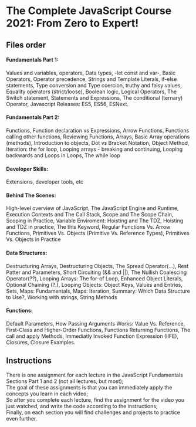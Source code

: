 # The Complete JavaScript Course 2021: From Zero to Expert!

## Files order
#### Fundamentals Part 1:
<p align="left"> Values and variables, operators, Data types, -let const and var-, Basic Operators, Operator precedence, Strings and Template Literals, if-else statements, Type conversion and Type coercion, truthy and falsy values, Equality operators (strict/loose), Boolean logic, Logical Operators, The Switch statement, Statements and Expressions, The conditional (ternary) Operator, Javascript Releases: ES5, ES56, ESNext. </p>

#### Fundamentals Part 2: 
<p align="left"> Functions, Function declaration vs Expressions, Arrow Functions, Functions calling other functions, Reviewing Functions, Arrays, Basic Array operations (methods), Introduction to objects, Dot vs Bracket Notation, Object Method, Iteration: the for loop, Looping arrays - breaking and continuing, Looping backwards and Loops in Loops, The while loop </p>

#### Developer Skills: 
<p align="left">Extensions, developer tools, etc</p>

#### Behind The Scenes: 
<p align="left">High-level overview of JavaScript, The JavaScript Engine and Runtime, Execution Contexts and The Call Stack, Scope and The Scope Chain, Scoping in Practice, Variable Enviroment: Hoisting and The TDZ, Hoisting and TDZ in practice, The this Keyword, Regular Functions Vs. Arrow Functions, Primitives Vs. Objects (Primitive Vs. Reference Types), Primitives Vs. Objects in Practice</p>

#### Data Structures: 
<p align="left">Destructuring Arrays, Destructuring Objects, The Spread Operator(...), Rest Patter and Parameters, Short Circuiting (&& and ||), The Nullish Coalescing Operator(??), Looping Arrays: The for-of Loop, Enhanced Object Literals, Optional Chaining (?.), Looping Objects: Object Keys, Values and Entries, Sets, Maps: Fundamentals, Maps: Iteration, Summary: Which Data Structure to Use?, Working with strings, String Methods</p>

#### Functions: 
<p align="left">Default Parameters, How Passing Arguments Works: Value Vs. Reference, First-Class and Higher-Order Functions, Functions Returning Functions, The call and apply Methods, Immediatly Invoked Function Expression (IIFE), Closures, Closure Examples.</p>


## Instructions

<p align="left">There is one assignment for each lecture in the JavaScript Fundamentals Sections Part 1 and 2 (not all lectures, but most); 
<br>
The goal of these assignments is that you can immediately apply the concepts you learn in each video;
<br>
So after you complete each lecture, find the assignment for the video you just watched, and write the code according to the instructions;
<br>
Finally, on each section you will find challenges and projects to practice even further.
</p>